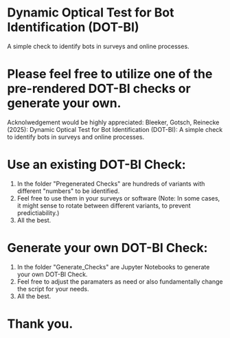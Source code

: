# Dynamic Optical Test for Bot Identification (DOT-BI)
A simple check to identify bots in surveys and online processes.

# Please feel free to utilize one of the pre-rendered DOT-BI checks or generate your own.
Acknolwedgement would be highly appreciated: Bleeker, Gotsch, Reinecke (2025): Dynamic Optical Test for Bot Identification (DOT-BI): A simple check to identify bots in surveys and online processes.

# Use an existing DOT-BI Check:
1. In the folder "Pregenerated Checks" are hundreds of variants with different "numbers" to be identified.
2. Feel free to use them in your surveys or software (Note: In some cases, it might sense to rotate between different variants, to prevent predictiability.)
3. All the best. 

# Generate your own DOT-BI Check:
1. In the folder "Generate_Checks" are Jupyter Notebooks to generate your own DOT-BI Check.
2. Feel free to adjust the paramaters as need or also fundamentally change the script for your needs.
3. All the best.

# Thank you.